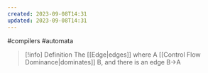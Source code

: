 ```yaml
---
created: 2023-09-08T14:31
updated: 2023-09-08T14:31
---
```

#compilers #automata 
>[!info] Definition
>The [[Edge|edges]] where A [[Control Flow Dominance|dominates]] B, and there is an edge B->A